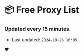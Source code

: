 # :package: Free Proxy List
### Updated every 15 minutes.

- Last updated: `2024-10-26 16:05`

:heart:
